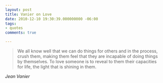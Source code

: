 ```yaml
---
layout: post
title: Vanier on Love
date: 2010-12-10 19:30:39.000000000 -06:00
tags:
- quotes
comments: true

---
```

<blockquote class="big">We all know well that we can do things for others and in the process, crush them, making them feel that they are incapable of doing things by themselves. To love someone is to reveal to them their capacities for life, the light that is shining in them.</blockquote>

<cite class="big">Jean Vanier</cite>





